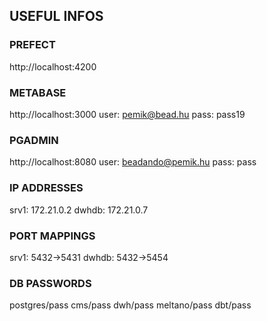 ## USEFUL INFOS

### PREFECT
http://localhost:4200

### METABASE
http://localhost:3000
user: pemik@bead.hu
pass: pass19

### PGADMIN
http://localhost:8080
user: beadando@pemik.hu
pass: pass

### IP ADDRESSES
srv1: 172.21.0.2
dwhdb: 172.21.0.7

### PORT MAPPINGS
srv1: 5432->5431
dwhdb: 5432->5454

### DB PASSWORDS
postgres/pass
cms/pass
dwh/pass
meltano/pass
dbt/pass
